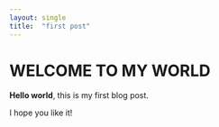```yaml
---
layout: single
title:  "first post"
---
```


# WELCOME TO MY WORLD

**Hello world**, this is my first blog post.

I hope you like it!
